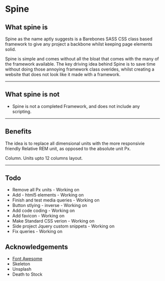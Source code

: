 <h1>Spine</h1>

<h2>What spine <b>is</b></h2>
<p>
Spine as the name aptly suggests is a Barebones SASS CSS class based framework to give any project a backbone whilst keeping page elements solid.
</p>

<p>
Spine is simple and comes without all the bloat that comes with the many of the framework available. The key driving idea behind Spine is to save time without doing those annoying framework class overides, whilst creating a website that does not look like it made with a framework.
</p>

<hr/>

<h2>What spine <b>is not</b></h2>
<ul>
<li>Spine is not a completed Framework, and does not include any scripting.</li>
</ul>

<hr/>

<h2>Benefits</h2>
<p>
The idea is to replace all dimensional units with the more responsivie friendly Relative REM unit, as opposed to the absolute unit Px.
</p>

<p>
Column. Units upto 12 columns layout.
</p>
<hr/>
<h2>Todo</h2>
<ul>
<li>Remove all Px units - Working on</li>
<li>Add  - html5 elements - Working on</li>
<li>Finish and test media queries - Working on</li>
<li>Button stlying - inverse - Working on </li>
<li>Add code coding - Working on </li>
<li>Add favicon - Working on</li>
<li>Make Standard CSS verion - Working on</li>
<li>Side project Jquery custom snippets - Working on</li>
<li>Fix queries - Working on</li>
</ul>

<h2>Acknowledgements</h2>
<ul>
    <li><a href='http://fontawesome.io'>Font Awesome</a></li>
    <li>Skeleton</li>
    <li>Unsplash</li>
    <li>Death to Stock</li>
</ul>
